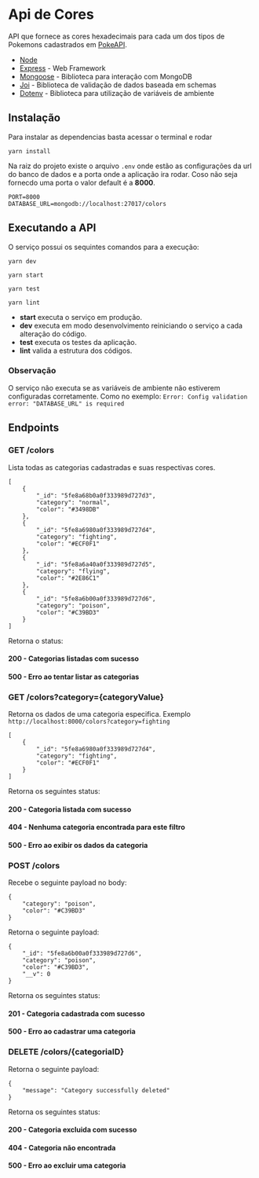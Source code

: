 # Api de Cores

API que fornece as cores hexadecimais para cada um dos tipos de Pokemons cadastrados em [PokeAPI](https://pokeapi.co/api/v2/type).

- [Node](https://nodejs.org/en/)
- [Express](https://expressjs.com/pt-br/) - Web Framework
- [Mongoose](https://mongoosejs.com/) - Biblioteca para interação com MongoDB
- [Joi](https://joi.dev/api/) - Biblioteca de validação de dados baseada em schemas
- [Dotenv](https://github.com/motdotla/dotenv#readme) - Biblioteca para utilização de variáveis de ambiente

## Instalação

Para instalar as dependencias basta acessar o terminal e rodar

```
yarn install
```
Na raiz do projeto existe o arquivo ``.env`` onde estão as configurações da url do banco de dados e a porta onde a aplicação ira rodar. Coso não seja fornecdo uma porta o valor default é a **8000**.

```
PORT=8000
DATABASE_URL=mongodb://localhost:27017/colors
```

## Executando a API

O serviço possui os sequintes comandos para a execução:

```
yarn dev
```

```
yarn start
```

```
yarn test
```

```
yarn lint
```

- **start** executa o serviço em produção.
- **dev** executa em modo desenvolvimento reiniciando o serviço a cada alteração do código.
- **test** executa os testes da aplicação.
- **lint** valida a estrutura dos códigos.

### Observação 
O serviço não executa se as variáveis de ambiente não estiverem configuradas corretamente. Como no exemplo:
``Error: Config validation error: "DATABASE_URL" is required`` 

## Endpoints

### GET /colors
Lista todas as categorias cadastradas e suas respectivas cores.
```
[
    {
        "_id": "5fe8a68b0a0f333989d727d3",
        "category": "normal",
        "color": "#3498DB"
    },
    {
        "_id": "5fe8a6980a0f333989d727d4",
        "category": "fighting",
        "color": "#ECF0F1"
    },
    {
        "_id": "5fe8a6a40a0f333989d727d5",
        "category": "flying",
        "color": "#2E86C1"
    },
    {
        "_id": "5fe8a6b00a0f333989d727d6",
        "category": "poison",
        "color": "#C39BD3"
    }
]

```
Retorna o status:

#### 200 - Categorias listadas com sucesso
#### 500 - Erro ao tentar listar as categorias


### GET /colors?category={categoryValue}
Retorna os dados de uma categoria especifica. Exemplo ``http://localhost:8000/colors?category=fighting``

```
[
    {
        "_id": "5fe8a6980a0f333989d727d4",
        "category": "fighting",
        "color": "#ECF0F1"
    }
]
```

Retorna os seguintes status:
#### 200 - Categoria listada com sucesso

#### 404 - Nenhuma categoria encontrada para este filtro
#### 500 - Erro ao exibir os dados da categoria


### POST /colors

Recebe o seguinte payload no body:
```
{
    "category": "poison",
    "color": "#C39BD3"
}
```
Retorna o seguinte payload:

```
{
    "_id": "5fe8a6b00a0f333989d727d6",
    "category": "poison",
    "color": "#C39BD3",
    "__v": 0
}
```
Retorna os seguintes status:

#### 201 - Categoria cadastrada com sucesso

#### 500 - Erro ao cadastrar uma categoria

### DELETE /colors/{categoriaID}

Retorna o seguinte payload:

```
{
    "message": "Category successfully deleted"
}
```
Retorna os seguintes status:

#### 200 - Categoria excluida com sucesso

#### 404 - Categoria não encontrada

#### 500 - Erro ao excluir uma categoria


